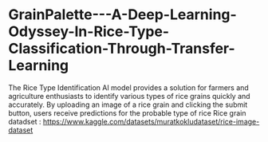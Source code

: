 # GrainPalette---A-Deep-Learning-Odyssey-In-Rice-Type-Classification-Through-Transfer-Learning
The Rice Type Identification AI model provides a solution for farmers and agriculture enthusiasts to identify various types of rice grains quickly and accurately. By uploading an image of a rice grain and clicking the submit button, users receive predictions for the probable type of rice
Rice grain datadset : https://www.kaggle.com/datasets/muratkokludataset/rice-image-dataset
